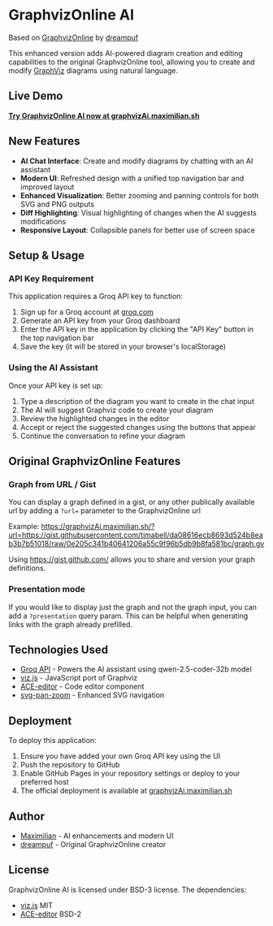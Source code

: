 # GraphvizOnline AI

Based on [GraphvizOnline](https://github.com/dreampuf/GraphvizOnline) by [dreampuf](https://github.com/dreampuf/)

This enhanced version adds AI-powered diagram creation and editing capabilities to the original GraphvizOnline tool, allowing you to create and modify [GraphViz](http://www.graphviz.org/) diagrams using natural language.

## Live Demo

**[Try GraphvizOnline AI now at graphvizAi.maximilian.sh](https://graphvizAi.maximilian.sh)**

## New Features

-   **AI Chat Interface**: Create and modify diagrams by chatting with an AI assistant
-   **Modern UI**: Refreshed design with a unified top navigation bar and improved layout
-   **Enhanced Visualization**: Better zooming and panning controls for both SVG and PNG outputs
-   **Diff Highlighting**: Visual highlighting of changes when the AI suggests modifications
-   **Responsive Layout**: Collapsible panels for better use of screen space

## Setup & Usage

### API Key Requirement

This application requires a Groq API key to function:

1. Sign up for a Groq account at [groq.com](https://groq.com)
2. Generate an API key from your Groq dashboard
3. Enter the API key in the application by clicking the "API Key" button in the top navigation bar
4. Save the key (it will be stored in your browser's localStorage)

### Using the AI Assistant

Once your API key is set up:

1. Type a description of the diagram you want to create in the chat input
2. The AI will suggest Graphviz code to create your diagram
3. Review the highlighted changes in the editor
4. Accept or reject the suggested changes using the buttons that appear
5. Continue the conversation to refine your diagram

## Original GraphvizOnline Features

### Graph from URL / Gist

You can display a graph defined in a gist, or any other publically available url by adding a `?url=` parameter to the GraphvizOnline url

Example: https://graphvizAi.maximilian.sh/?url=https://gist.githubusercontent.com/timabell/da08616ecb8693d524b8eab3b7b51018/raw/0e205c341b40641206a55c9f96b5db9b8fa581bc/graph.gv

Using https://gist.github.com/ allows you to share and version your graph definitions.

### Presentation mode

If you would like to display just the graph and not the graph input, you can add a `?presentation` query param. This can be helpful when generating links with the graph already prefilled.

## Technologies Used

-   [Groq API](https://groq.com) - Powers the AI assistant using qwen-2.5-coder-32b model
-   [viz.js](https://github.com/mdaines/viz.js) - JavaScript port of Graphviz
-   [ACE-editor](http://ace.ajax.org/) - Code editor component
-   [svg-pan-zoom](https://github.com/ariutta/svg-pan-zoom) - Enhanced SVG navigation

## Deployment

To deploy this application:

1. Ensure you have added your own Groq API key using the UI
2. Push the repository to GitHub
3. Enable GitHub Pages in your repository settings or deploy to your preferred host
4. The official deployment is available at [graphvizAi.maximilian.sh](https://graphvizAi.maximilian.sh)

## Author

-   [Maximilian](https://github.com/maximilian-sh) - AI enhancements and modern UI
-   [dreampuf](https://github.com/dreampuf/) - Original GraphvizOnline creator

## License

GraphvizOnline AI is licensed under BSD-3 license. The dependencies:

-   [viz.js](https://github.com/mdaines/viz.js/blob/master/LICENSE) MIT
-   [ACE-editor](https://github.com/ajaxorg/ace/blob/master/LICENSE) BSD-2
